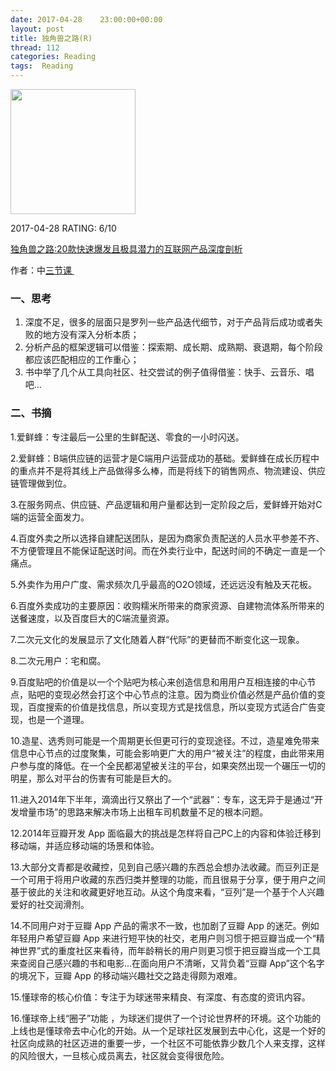 ```yaml
---
date: 2017-04-28    23:00:00+00:00
layout: post
title: 独角兽之路(R)
thread: 112
categories: Reading
tags:  Reading
---
```


<img src="https://images-cn.ssl-images-amazon.com/images/I/61Q9V8ZDPQL.jpg" width="200" />

2017-04-28 RATING:  6/10

[独角兽之路:20款快速爆发且极具潜力的互联网产品深度剖析][1]

作者：中[三节课 ][2]

### 一、思考
1. 深度不足，很多的层面只是罗列一些产品迭代细节，对于产品背后成功或者失败的地方没有深入分析本质；
2. 分析产品的框架逻辑可以借鉴：探索期、成长期、成熟期、衰退期，每个阶段都应该匹配相应的工作重心；
3. 书中举了几个从工具向社区、社交尝试的例子值得借鉴：快手、云音乐、唱吧…
### 二、书摘

1.爱鲜蜂：专注最后一公里的生鲜配送、零食的一小时闪送。

2.爱鲜蜂：B端供应链的运营才是C端用户运营成功的基础。爱鲜蜂在成长历程中的重点并不是将其线上产品做得多么棒，而是将线下的销售网点、物流建设、供应链管理做到位。

3.在服务网点、供应链、产品逻辑和用户量都达到一定阶段之后，爱鲜蜂开始对C端的运营全面发力。

4.百度外卖之所以选择自建配送团队，是因为商家负责配送的人员水平参差不齐、不方便管理且不能保证配送时间。而在外卖行业中，配送时间的不确定一直是一个痛点。

5.外卖作为用户广度、需求频次几乎最高的O2O领域，还远远没有触及天花板。

6.百度外卖成功的主要原因：收购糯米所带来的商家资源、自建物流体系所带来的送餐速度，以及百度巨大的C端流量资源。

7.二次元文化的发展显示了文化随着人群“代际”的更替而不断变化这一现象。

8.二次元用户：宅和腐。

9.百度贴吧的价值是以一个个贴吧为核心来创造信息和用用户互相连接的中心节点，贴吧的变现必然会打这个中心节点的注意。因为商业价值必然是产品价值的变现，百度搜索的价值是找信息，所以变现方式是找信息，所以变现方式适合广告变现，也是一个道理。

10.造星、选秀则可能是一个周期更长但更可行的变现途径。不过，造星难免带来信息中心节点的过度聚集，可能会影响更广大的用户“被关注”的程度，由此带来用户参与度的降低。在一个全民都渴望被关注的平台，如果突然出现一个碾压一切的明星，那么对平台的伤害有可能是巨大的。

11.进入2014年下半年，滴滴出行又祭出了一个“武器”：专车，这无异于是通过“开发增量市场”的思路来解决市场上出租车司机数量不足的根本问题。

12.2014年豆瓣开发 App 面临最大的挑战是怎样将自己PC上的内容和体验迁移到移动端，并适应移动端的场景和体验。

13.大部分文青都是收藏控，见到自己感兴趣的东西总会想办法收藏。而豆列正是一个可用于将用户收藏的东西归类并整理的功能，而且很易于分享，便于用户之间基于彼此的关注和收藏更好地互动。从这个角度来看，“豆列”是一个基于个人兴趣爱好的社交润滑剂。

14.不同用户对于豆瓣 App 产品的需求不一致，也加剧了豆瓣 App 的迷茫。例如年轻用户希望豆瓣 App 来进行短平快的社交，老用户则习惯于把豆瓣当成一个“精神世界”式的重度社区来看待，而年龄稍长的用户则更习惯于把豆瓣当成一个工具来查阅自己感兴趣的书和电影…在面向用户不清晰，又背负着“豆瓣 App”这个名字的境况下，豆瓣 App 的移动端兴趣社交之路走得颇为艰难。

15.懂球帝的核心价值：专注于为球迷带来精良、有深度、有态度的资讯内容。

16.懂球帝上线“圈子”功能 ，为球迷们提供了一个讨论世界杯的环境。这个功能的上线也是懂球帝去中心化的开始。从一个足球社区发展到去中心化，这是一个好的社区向成熟的社区迈进的重要一步，一个社区不可能依靠少数几个人来支撑，这样的风险很大，一旦核心成员离去，社区就会变得很危险。



[1]:	https://www.amazon.cn/dp/B01IBZWTXG/
[2]:	%E4%B8%89%E8%8A%82%E8%AF%BE